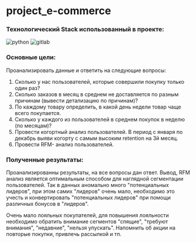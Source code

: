 # project_e-commerce
### Технологический Stack использованный в проекте:
![python](https://img.shields.io/badge/-python-090909?style=for-the-badge&logo=python&)
![gitlab](https://img.shields.io/badge/-gitlab-090909?style=for-the-badge&logo=gitlab&)

### Основные цели:
Проанализировать данные и ответить на следующие вопросы:
1. Сколько у нас пользователей, которые совершили покупку только один раз?
2. Сколько заказов в месяц в среднем не доставляется по разным причинам (вывести детализацию по причинам)?
3. По каждому товару определить, в какой день недели товар чаще всего покупается.
4. Сколько у каждого из пользователей в среднем покупок в неделю (по месяцам)?
5. Провести когортный анализ пользователей. В период с января по декабрь выяви когорту с самым высоким retention на 3й месяц. 
6. Провести RFM- анализ пользователей.

### Полученные результаты:
Проанализированны результаты, на все вопросы дан ответ. 
Вывод, RFM анализ является оптимальным способом для наглядной сегментации пользователей. Так в данных аномально много "потенциальных лидеров", при этом самих "лидеров" очень мало, необходимо это учесть и конвертировать "потенциальных лидеров" при помощи различных бонусов в "лидеров".

Очень мало лояльных покупателей, для повышения лояльности необходимо обратить внимание сегментов "спящие", "требуют внимания", "недавние", "нельзя упускать". Напомнить об акции на повторые покупки, привлечь рассылкой и тп.